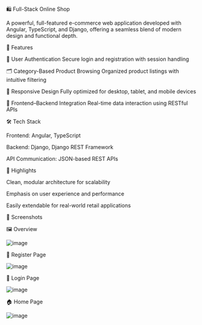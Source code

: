🛍️ Full-Stack Online Shop


A powerful, full-featured e-commerce web application developed with Angular, TypeScript, and Django, offering a seamless blend of modern design and functional depth.



🚀 Features


🔐 User Authentication
Secure login and registration with session handling


🗂️ Category-Based Product Browsing
Organized product listings with intuitive filtering


📱 Responsive Design
Fully optimized for desktop, tablet, and mobile devices


🔁 Frontend–Backend Integration
Real-time data interaction using RESTful APIs


🛠️ Tech Stack

Frontend: Angular, TypeScript

Backend: Django, Django REST Framework

API Communication: JSON-based REST APIs


📌 Highlights

Clean, modular architecture for scalability

Emphasis on user experience and performance

Easily extendable for real-world retail applications


📸 Screenshots

🖼️ Overview

![image](https://github.com/user-attachments/assets/21679550-0dd0-4e1e-822f-c1ad7a4befba)

📝 Register Page

![image](https://github.com/user-attachments/assets/ba929ffa-4d48-4cab-bdfe-c0082b08c486)

🔐 Login Page

![image](https://github.com/user-attachments/assets/805b41ba-830f-4596-a7b6-c7f72b2372c5)

🏠 Home Page

![image](https://github.com/user-attachments/assets/0c4b7328-125a-45d4-b051-b824bc9b892e)




